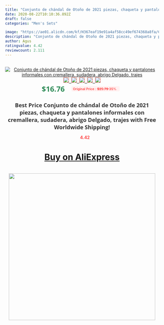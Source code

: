 ```yaml
---
title: "Conjunto de chándal de Otoño de 2021 piezas, chaqueta y pantalones informales con cremallera, sudadera, abrigo Delgado, trajes"
date: 2020-08-22T10:10:36.892Z
draft: false
categories: "Men's Sets"

image: "https://ae01.alicdn.com/kf/H367eaf19e91a4af58cc49ef674368a8fa/Conjunto-de-chándal-de-Otoño-de-2021-piezas-chaqueta-y-pantalones-informales-con-cremallera-sudadera-abrigo.jpg"
description: "Conjunto de chándal de Otoño de 2021 piezas, chaqueta y pantalones informales con cremallera, sudadera, abrigo Delgado, trajes"
author: Agus
ratingvalue: 4.42
reviewcount: 2.111
---
```

<br>
<div style="text-align: center;">
<a href="https://s.click.aliexpress.com/e/_AfTXfn" target="_blank" rel="nofollow noopener noreferrer"><img alt="Conjunto de chándal de Otoño de 2021 piezas, chaqueta y pantalones informales con cremallera, sudadera, abrigo Delgado, trajes" class="magnifier-image" src="https://ae01.alicdn.com/kf/H367eaf19e91a4af58cc49ef674368a8fa/Conjunto-de-chándal-de-Otoño-de-2021-piezas-chaqueta-y-pantalones-informales-con-cremallera-sudadera-abrigo.jpg_640x640.jpg">
<br>
<img style="border:1px solid salmon" src="https://ae01.alicdn.com/kf/H367eaf19e91a4af58cc49ef674368a8fa/Conjunto-de-chándal-de-Otoño-de-2021-piezas-chaqueta-y-pantalones-informales-con-cremallera-sudadera-abrigo.jpg_120x120.jpg">&nbsp;&nbsp;<img style="border:1px solid salmon" src="https://ae01.alicdn.com/kf/H67132b3f16d34be6bc8e73f4bedcf1afk/Conjunto-de-chándal-de-Otoño-de-2021-piezas-chaqueta-y-pantalones-informales-con-cremallera-sudadera-abrigo.jpg_120x120.jpg">&nbsp;&nbsp;<img style="border:1px solid salmon" src="https://ae01.alicdn.com/kf/H5a460f73f0ed420a961d123bb66d77b0h/Conjunto-de-chándal-de-Otoño-de-2021-piezas-chaqueta-y-pantalones-informales-con-cremallera-sudadera-abrigo.jpg_120x120.jpg">&nbsp;&nbsp;<img style="border:1px solid salmon" src="https://ae01.alicdn.com/kf/H6fdb8c6cc6894f68bbb921db520b3937g/Conjunto-de-chándal-de-Otoño-de-2021-piezas-chaqueta-y-pantalones-informales-con-cremallera-sudadera-abrigo.jpg_120x120.jpg">&nbsp;&nbsp;<img style="border:1px solid salmon" src="https://ae01.alicdn.com/kf/Hb43c1ae3508a4221aac3baa3ad4c845b1/Conjunto-de-chándal-de-Otoño-de-2021-piezas-chaqueta-y-pantalones-informales-con-cremallera-sudadera-abrigo.jpg_120x120.jpg"></a></div><br0>
<div style="text-align: center;"><span style="background-color: white; border: 0px; box-sizing: border-box; color: seagreen; display: inline-block; font-family: &quot;open sans&quot; , &quot;arial&quot; , &quot;helvetica&quot; , sans-serif , &quot;heiti&quot;; font-size: 24px; font-stretch: inherit; font-weight: 700; line-height: inherit; margin: 0px 10px 0px 0px; padding: 0px; vertical-align: middle;">$16.76 </span>
<span style="background: rgb(255 , 241 , 241); border-radius: 3px; border: 0px; box-sizing: border-box; color: #ff4747; display: inline-block; font-family: inherit; font-size: 12px; font-stretch: inherit; font-style: inherit; font-variant: inherit; font-weight: 600; line-height: inherit; margin: 0px; padding: 2px 5px; transform: scale(0.9); vertical-align: middle;">Original Price : <b style="text-decoration: line-through;">$25.79 </b> 35%&nbsp;&nbsp;</span></div>
<h1 style="color: #333333; display: inline-block; font-family: &quot;open sans&quot; , &quot;arial&quot; , &quot;helvetica&quot; , sans-serif , &quot;heiti&quot;; font-size: 18px; font-stretch: inherit; font-weight: 700; text-align: center;">Best Price Conjunto de chándal de Otoño de 2021 piezas, chaqueta y pantalones informales con cremallera, sudadera, abrigo Delgado, trajes with Free Worldwide Shipping!</h1>
<div style="color: #ff4747; text-align: center;">
<img src="https://4.bp.blogspot.com/-M0ZcTcb-5uY/XleCXlxnR4I/AAAAAAAAAEc/OrjgMkXV1oMQFaCRZj5HQwOCBcu3w1FegCPcBGAYYCw/s1600/star.png" style="height: 15px;">&nbsp;<b>4.42</b></div>
<div class="button_cont" align="center"><a class="buynow_a" href="https://s.click.aliexpress.com/e/_AfTXfn" target="_blank" rel="nofollow noopener noreferrer"><H1>Buy on AliExpress</H1></a></div><br>
<div class="separator" style="clear: both; text-align: center;">
<img src="https://lh3.googleusercontent.com/-pTy5HemUv9M/XlePHvY0dAI/AAAAAAAAAE4/0nX5iRUoIWY8eMW9Dpxeirr157OZliDIgCLcBGAsYHQ/s1600/badge.gif" width="480">
</div>
